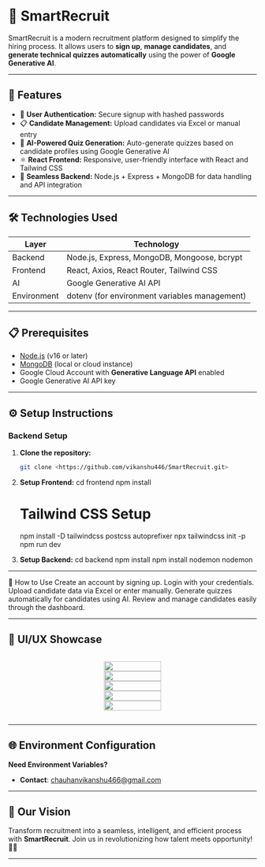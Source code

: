 # 🚀 SmartRecruit

SmartRecruit is a modern recruitment platform designed to simplify the hiring process. It allows users to **sign up**, **manage candidates**, and **generate technical quizzes automatically** using the power of **Google Generative AI**.

---

## 🌟 Features

- 👤 **User Authentication:** Secure signup with hashed passwords
- 📋 **Candidate Management:** Upload candidates via Excel or manual entry
- 🤖 **AI-Powered Quiz Generation:** Auto-generate quizzes based on candidate profiles using Google Generative AI
- ⚛️ **React Frontend:** Responsive, user-friendly interface with React and Tailwind CSS
- 🔄 **Seamless Backend:** Node.js + Express + MongoDB for data handling and API integration

---

## 🛠️ Technologies Used

|    Layer     |                Technology                     |
| ------------ | ----------------------------------------------|
| Backend      | Node.js, Express, MongoDB, Mongoose, bcrypt   |
| Frontend     | React, Axios, React Router, Tailwind CSS      |
| AI           | Google Generative AI API                      |
| Environment  | dotenv (for environment variables management) |

---

## 📋 Prerequisites

- [Node.js](https://nodejs.org/) (v16 or later)
- [MongoDB](https://www.mongodb.com/) (local or cloud instance)
- Google Cloud Account with **Generative Language API** enabled
- Google Generative AI API key

---

## ⚙️ Setup Instructions

### Backend Setup

1. **Clone the repository:**

   ```bash
   git clone <https://github.com/vikanshu446/SmartRecruit.git>

2. **Setup Frontend:**
   cd frontend
   npm install
   # Tailwind CSS Setup
   npm install -D tailwindcss postcss autoprefixer
   npx tailwindcss init -p
   npm run dev
3. **Setup Backend:**
   cd backend
   npm install
   npm install nodemon
   nodemon

---

🚀 How to Use
Create an account by signing up.
Login with your credentials.
Upload candidate data via Excel or enter manually.
Generate quizzes automatically for candidates using AI.
Review and manage candidates easily through the dashboard.

---

## 📸 **UI/UX Showcase**

<div style="display: flex; justify-content: center; align-items: center;flex-direction: column; gap: 1rem;">

<img 
    src="https://res.cloudinary.com/ddzrgp0ut/image/upload/v1733924194/smartRecruitImages/rivy7fkrnokj6vnz8ylb.png" 
    style="width: 100%; max-height: 20rem; object-fit: contain;" 
  />
<img 
    src="https://res.cloudinary.com/ddzrgp0ut/image/upload/v1733924194/smartRecruitImages/tuqsansbyc0qhuqldsps.png" 
    style="width: 100%; max-height: 20rem; object-fit: contain;" 
  />
<img 
    src="https://res.cloudinary.com/ddzrgp0ut/image/upload/v1733924194/smartRecruitImages/xuim6zyj5rlu83f713n7.png" 
    style="width: 100%; max-height: 20rem; object-fit: contain;" 
  />
<img 
    src="https://res.cloudinary.com/ddzrgp0ut/image/upload/v1733924194/smartRecruitImages/woruovfzje9wj2agd4m2.png" 
    style="width: 100%; max-height: 20rem; object-fit: contain;" 
  />
<img 
    src="https://res.cloudinary.com/ddzrgp0ut/image/upload/v1733924194/smartRecruitImages/q33wjmvxsxlrtwtbkovc.png" 
    style="width: 100%; max-height: 20rem; object-fit: contain;" 
  />

</div>

---

## 🌐 Environment Configuration

**Need Environment Variables?**

- **Contact**: [chauhanvikanshu466@gmail.com](mailto:chauhanvikanshu466@gmail.com)

---

## 🌟 Our Vision

Transform recruitment into a seamless, intelligent, and efficient process with **SmartRecruit**.
Join us in revolutionizing how talent meets opportunity! 🚀🌈

---
